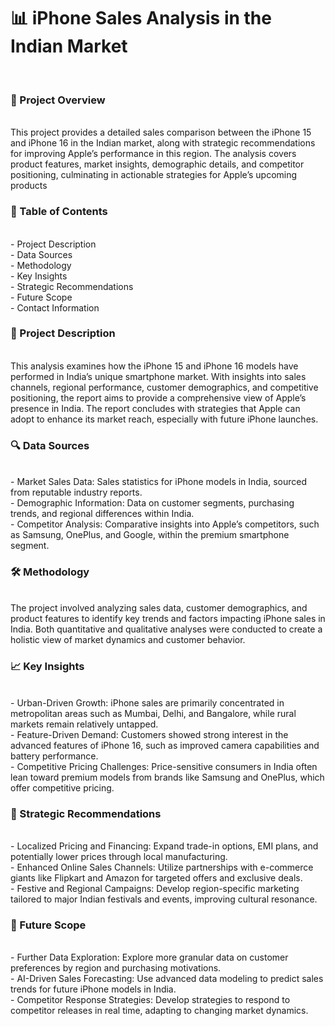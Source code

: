 <h1>📊 iPhone Sales Analysis in the Indian Market</h1>
<br>
<h3>📑 Project Overview</h3>
<br>
This project provides a detailed sales comparison between the iPhone 15 and iPhone 16 in the Indian market, along with strategic recommendations for improving Apple’s performance in this region. The analysis covers product features, market insights, demographic details, and competitor positioning, culminating in actionable strategies for Apple’s upcoming products
<br>
<h3>📁 Table of Contents</h3>
<br>
- Project Description <br>
- Data Sources <br>
- Methodology <br>
- Key Insights <br>
- Strategic Recommendations <br>
- Future Scope <br> 
- Contact Information 
<br>
<h3>💼 Project Description</h3>
<br>
This analysis examines how the iPhone 15 and iPhone 16 models have performed in India’s unique smartphone market. With insights into sales channels, regional performance, customer demographics, and competitive positioning, the report aims to provide a comprehensive view of Apple’s presence in India. The report concludes with strategies that Apple can adopt to enhance its market reach, especially with future iPhone launches.
<br>
<h3>🔍 Data Sources</h3>
<br>
- Market Sales Data: Sales statistics for iPhone models in India, sourced from reputable industry reports. <br>
- Demographic Information: Data on customer segments, purchasing trends, and regional differences within India. <br>
- Competitor Analysis: Comparative insights into Apple’s competitors, such as Samsung, OnePlus, and Google, within the premium smartphone segment.
<br>
<h3>🛠 Methodology</h3>
<br>
The project involved analyzing sales data, customer demographics, and product features to identify key trends and factors impacting iPhone sales in India. Both quantitative and qualitative analyses were conducted to create a holistic view of market dynamics and customer behavior.
<br>
<h3>📈 Key Insights</h3>
<br>
- Urban-Driven Growth: iPhone sales are primarily concentrated in metropolitan areas such as Mumbai, Delhi, and Bangalore, while rural markets remain relatively untapped. <br>
- Feature-Driven Demand: Customers showed strong interest in the advanced features of iPhone 16, such as improved camera capabilities and battery performance. <br>
- Competitive Pricing Challenges: Price-sensitive consumers in India often lean toward premium models from brands like Samsung and OnePlus, which offer competitive pricing.
<br>
<h3>📝 Strategic Recommendations</h3>
<br>
- Localized Pricing and Financing: Expand trade-in options, EMI plans, and potentially lower prices through local manufacturing. <br>
- Enhanced Online Sales Channels: Utilize partnerships with e-commerce giants like Flipkart and Amazon for targeted offers and exclusive deals. <br>
- Festive and Regional Campaigns: Develop region-specific marketing tailored to major Indian festivals and events, improving cultural resonance.
<br>
<h3>🔮 Future Scope</h3>
<br>
- Further Data Exploration: Explore more granular data on customer preferences by region and purchasing motivations. <br>
- AI-Driven Sales Forecasting: Use advanced data modeling to predict sales trends for future iPhone models in India. <br>
- Competitor Response Strategies: Develop strategies to respond to competitor releases in real time, adapting to changing market dynamics.
